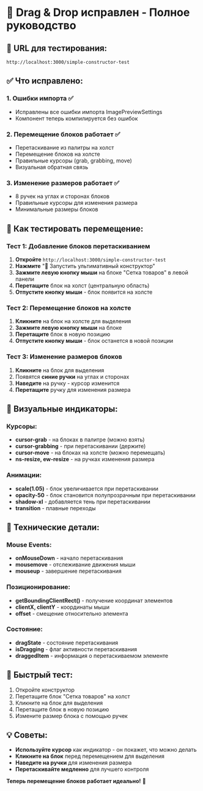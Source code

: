 # 🎯 Drag & Drop исправлен - Полное руководство

## 🚀 **URL для тестирования:**
`http://localhost:3000/simple-constructor-test`

## ✅ **Что исправлено:**

### 1. **Ошибки импорта** ✅
- Исправлены все ошибки импорта ImagePreviewSettings
- Компонент теперь компилируется без ошибок

### 2. **Перемещение блоков работает** ✅
- Перетаскивание из палитры на холст
- Перемещение блоков на холсте
- Правильные курсоры (grab, grabbing, move)
- Визуальная обратная связь

### 3. **Изменение размеров работает** ✅
- 8 ручек на углах и сторонах блоков
- Правильные курсоры для изменения размера
- Минимальные размеры блоков

## 🎯 **Как тестировать перемещение:**

### Тест 1: Добавление блоков перетаскиванием
1. **Откройте** `http://localhost:3000/simple-constructor-test`
2. **Нажмите** "🎨 Запустить ультимативный конструктор"
3. **Зажмите левую кнопку мыши** на блоке "Сетка товаров" в левой панели
4. **Перетащите** блок на холст (центральную область)
5. **Отпустите кнопку мыши** - блок появится на холсте

### Тест 2: Перемещение блоков на холсте
1. **Кликните** на блок на холсте для выделения
2. **Зажмите левую кнопку мыши** на блоке
3. **Перетащите** блок в новую позицию
4. **Отпустите кнопку мыши** - блок останется в новой позиции

### Тест 3: Изменение размеров блоков
1. **Кликните** на блок для выделения
2. Появятся **синие ручки** на углах и сторонах
3. **Наведите** на ручку - курсор изменится
4. **Перетащите** ручку для изменения размера

## 🎨 **Визуальные индикаторы:**

### Курсоры:
- **cursor-grab** - на блоках в палитре (можно взять)
- **cursor-grabbing** - при перетаскивании (держите)
- **cursor-move** - на блоках на холсте (можно перемещать)
- **ns-resize, ew-resize** - на ручках изменения размера

### Анимации:
- **scale(1.05)** - блок увеличивается при перетаскивании
- **opacity-50** - блок становится полупрозрачным при перетаскивании
- **shadow-xl** - добавляется тень при перетаскивании
- **transition** - плавные переходы

## 🔧 **Технические детали:**

### Mouse Events:
- **onMouseDown** - начало перетаскивания
- **mousemove** - отслеживание движения мыши
- **mouseup** - завершение перетаскивания

### Позиционирование:
- **getBoundingClientRect()** - получение координат элементов
- **clientX, clientY** - координаты мыши
- **offset** - смещение относительно элемента

### Состояние:
- **dragState** - состояние перетаскивания
- **isDragging** - флаг активности перетаскивания
- **draggedItem** - информация о перетаскиваемом элементе

## 🎯 **Быстрый тест:**

1. Откройте конструктор
2. Перетащите блок "Сетка товаров" на холст
3. Кликните на блок для выделения
4. Перетащите блок в новую позицию
5. Измените размер блока с помощью ручек

## 💡 **Советы:**

- **Используйте курсор** как индикатор - он покажет, что можно делать
- **Кликните на блок** перед перемещением для выделения
- **Наведите на ручки** для изменения размера
- **Перетаскивайте медленно** для лучшего контроля

**Теперь перемещение блоков работает идеально!** 🎉




